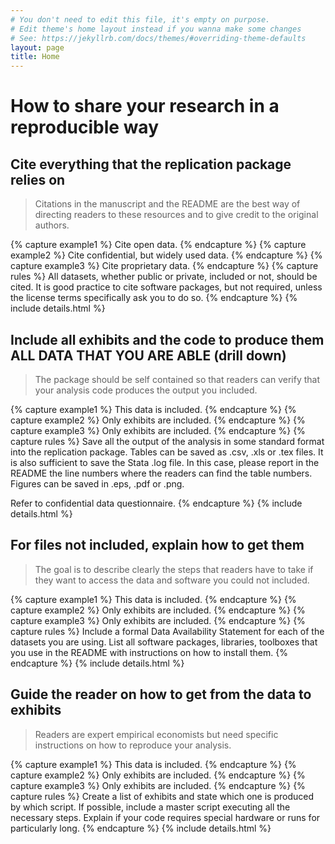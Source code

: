 ```yaml
---
# You don't need to edit this file, it's empty on purpose.
# Edit theme's home layout instead if you wanna make some changes
# See: https://jekyllrb.com/docs/themes/#overriding-theme-defaults
layout: page
title: Home
---
```

# How to share your research in a reproducible way
## Cite everything that the replication package relies on
> Citations in the manuscript and the README are the best way of directing readers to these resources and to give credit to the original authors.

{% capture example1 %}
Cite open data. 
{% endcapture %}
{% capture example2 %}
Cite confidential, but widely used data. 
{% endcapture %}
{% capture example3 %}
Cite proprietary data. 
{% endcapture %}
{% capture rules %}
All datasets, whether public or private, included or not, should be cited. It is good practice to cite software packages, but not required, unless the license terms specifically ask you to do so.
{% endcapture %}
{% include details.html %}

## Include all exhibits and the code to produce them ALL DATA THAT YOU ARE ABLE (drill down)
> The package should be self contained so that readers can verify that your analysis code produces the output you included.

{% capture example1 %}
This data is included. 
{% endcapture %}
{% capture example2 %}
Only exhibits are included. 
{% endcapture %}
{% capture example3 %}
Only exhibits are included.
{% endcapture %}
{% capture rules %}
Save all the output of the analysis in some standard format into the replication package. Tables can be saved as .csv, .xls or .tex files. It is also sufficient to save the Stata .log file. In this case, please report in the README the line numbers where the readers can find the table numbers. Figures can be saved in .eps, .pdf or .png.

Refer to confidential data questionnaire.
{% endcapture %}
{% include details.html %}
## For files not included, explain how to get them
> The goal is to describe clearly the steps that readers have to take if they want to access the data and software you could not included. 

{% capture example1 %}
This data is included. 
{% endcapture %}
{% capture example2 %}
Only exhibits are included. 
{% endcapture %}
{% capture example3 %}
Only exhibits are included.
{% endcapture %}
{% capture rules %}
Include a formal Data Availability Statement for each of the datasets you are using. List all software packages, libraries, toolboxes that you use in the README with instructions on how to install them.
{% endcapture %}
{% include details.html %}
## Guide the reader on how to get from the data to exhibits
> Readers are expert empirical economists but need specific instructions on how to reproduce your analysis.

{% capture example1 %}
This data is included. 
{% endcapture %}
{% capture example2 %}
Only exhibits are included. 
{% endcapture %}
{% capture example3 %}
Only exhibits are included.
{% endcapture %}
{% capture rules %}
Create a list of exhibits and state which one is produced by which script. If possible, include a master script executing all the necessary steps. Explain if your code requires special hardware or runs for particularly long.
{% endcapture %}
{% include details.html %}
